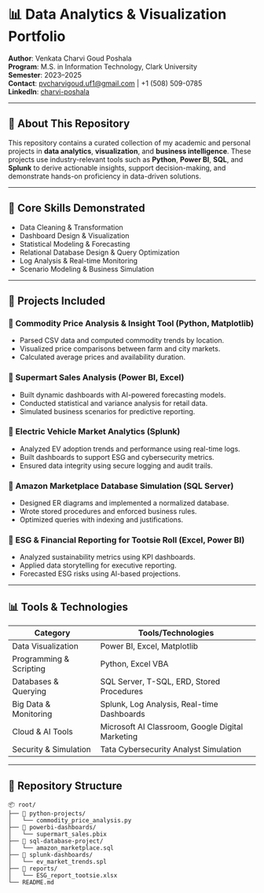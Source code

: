 # 📊 Data Analytics & Visualization Portfolio

**Author**: Venkata Charvi Goud Poshala  
**Program**: M.S. in Information Technology, Clark University  
**Semester**: 2023–2025  
**Contact**: pvcharvigoud.uf1@gmail.com | +1 (508) 509-0785  
**LinkedIn**: [charvi-poshala](https://linkedin.com/in/venkata-charvi-goud-poshala-8a97b62b8)

---

## 📘 About This Repository

This repository contains a curated collection of my academic and personal projects in **data analytics**, **visualization**, and **business intelligence**. These projects use industry-relevant tools such as **Python**, **Power BI**, **SQL**, and **Splunk** to derive actionable insights, support decision-making, and demonstrate hands-on proficiency in data-driven solutions.

---

## 🧠 Core Skills Demonstrated

- Data Cleaning & Transformation
- Dashboard Design & Visualization
- Statistical Modeling & Forecasting
- Relational Database Design & Query Optimization
- Log Analysis & Real-time Monitoring
- Scenario Modeling & Business Simulation

---

## 📁 Projects Included

### 🔹 Commodity Price Analysis & Insight Tool (Python, Matplotlib)
- Parsed CSV data and computed commodity trends by location.
- Visualized price comparisons between farm and city markets.
- Calculated average prices and availability duration.

### 🔹 Supermart Sales Analysis (Power BI, Excel)
- Built dynamic dashboards with AI-powered forecasting models.
- Conducted statistical and variance analysis for retail data.
- Simulated business scenarios for predictive reporting.

### 🔹 Electric Vehicle Market Analytics (Splunk)
- Analyzed EV adoption trends and performance using real-time logs.
- Built dashboards to support ESG and cybersecurity metrics.
- Ensured data integrity using secure logging and audit trails.

### 🔹 Amazon Marketplace Database Simulation (SQL Server)
- Designed ER diagrams and implemented a normalized database.
- Wrote stored procedures and enforced business rules.
- Optimized queries with indexing and justifications.

### 🔹 ESG & Financial Reporting for Tootsie Roll (Excel, Power BI)
- Analyzed sustainability metrics using KPI dashboards.
- Applied data storytelling for executive reporting.
- Forecasted ESG risks using AI-based projections.

---

## 📊 Tools & Technologies

| Category                 | Tools/Technologies                              |
|--------------------------|--------------------------------------------------|
| Data Visualization       | Power BI, Excel, Matplotlib                     |
| Programming & Scripting  | Python, Excel VBA                               |
| Databases & Querying     | SQL Server, T-SQL, ERD, Stored Procedures       |
| Big Data & Monitoring    | Splunk, Log Analysis, Real-time Dashboards      |
| Cloud & AI Tools         | Microsoft AI Classroom, Google Digital Marketing|
| Security & Simulation    | Tata Cybersecurity Analyst Simulation           |

---

## 📂 Repository Structure

```plaintext
📦 root/
├── 📁 python-projects/
│   └── commodity_price_analysis.py
├── 📁 powerbi-dashboards/
│   └── supermart_sales.pbix
├── 📁 sql-database-project/
│   └── amazon_marketplace.sql
├── 📁 splunk-dashboards/
│   └── ev_market_trends.spl
├── 📁 reports/
│   └── ESG_report_tootsie.xlsx
└── README.md

